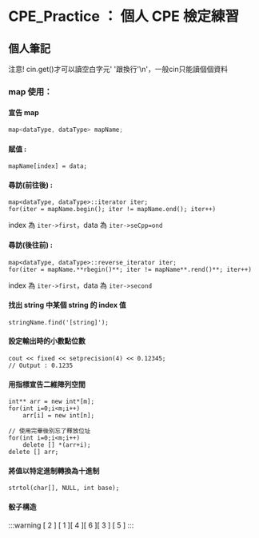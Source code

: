 # CPE_Practice ： 個人 CPE 檢定練習

## 個人筆記

注意! cin.get()才可以讀空白字元' '跟換行'\n'，一般cin只能讀個個資料

### map 使用：
#### 宣告 map
```Cpp
map<dataType, dataType> mapName;
```
#### 賦值 : 
```Cpp=
mapName[index] = data;
```
#### 尋訪(前往後) :
```Cpp=
map<dataType, dataType>::iterator iter;
for(iter = mapName.begin(); iter != mapName.end(); iter++)
```
index 為 `iter->first`，data 為 `iter->seCpp=ond`
#### 尋訪(後往前) : 
```Cpp=
map<dataType, dataType>::reverse_iterator iter;
for(iter = mapName.**rbegin()**; iter != mapName**.rend()**; iter++)
```
index 為 `iter->first`，data 為 `iter->second`

#### 找出 string 中某個 string 的 index 值
```Cpp=
stringName.find('[string]');
```

#### 設定輸出時的小數點位數
```Cpp=
cout << fixed << setprecision(4) << 0.12345;
// Output : 0.1235
```

#### 用指標宣告二維陣列空間
```Cpp=
int** arr = new int*[m];
for(int i=0;i<m;i++)
    arr[i] = new int[n];

// 使用完畢後別忘了釋放位址
for(int i=0;i<m;i++)
    delete [] *(arr+i);
delete [] arr;
```

#### 將值以特定進制轉換為十進制
```Cpp=
strtol(char[], NULL, int base);
```

#### 骰子構造
:::warning
[ 2 ]
[ 1 ][ 4 ][ 6 ][ 3 ]
[ 5 ]
:::